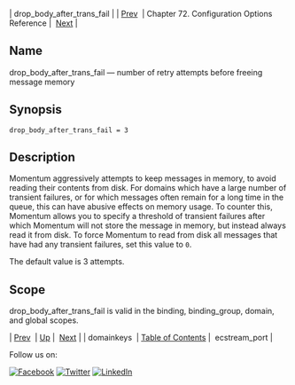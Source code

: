 | drop_body_after_trans_fail |
| [Prev](conf.ref.domainkeys.php)  | Chapter 72. Configuration Options Reference |  [Next](conf.ref.ecstream_port.php) |

<a name="conf.ref.drop_body_after_trans_fail"></a>
## Name

drop_body_after_trans_fail — number of retry attempts before freeing message memory

## Synopsis

`drop_body_after_trans_fail = 3`

<a name="idp24499376"></a>
## Description

Momentum aggressively attempts to keep messages in memory, to avoid reading their contents from disk. For domains which have a large number of transient failures, or for which messages often remain for a long time in the queue, this can have abusive effects on memory usage. To counter this, Momentum allows you to specify a threshold of transient failures after which Momentum will not store the message in memory, but instead always read it from disk. To force Momentum to read from disk all messages that have had any transient failures, set this value to `0`.

The default value is 3 attempts.

<a name="idp24502688"></a>
## Scope

drop_body_after_trans_fail is valid in the binding, binding_group, domain, and global scopes.

| [Prev](conf.ref.domainkeys.php)  | [Up](config.options.ref.php) |  [Next](conf.ref.ecstream_port.php) |
| domainkeys  | [Table of Contents](index.php) |  ecstream_port |

Follow us on:

[![Facebook](https://support.messagesystems.com/images/icon-facebook.png)](http://www.facebook.com/messagesystems) [![Twitter](https://support.messagesystems.com/images/icon-twitter.png)](http://twitter.com/#!/MessageSystems) [![LinkedIn](https://support.messagesystems.com/images/icon-linkedin.png)](http://www.linkedin.com/company/message-systems)